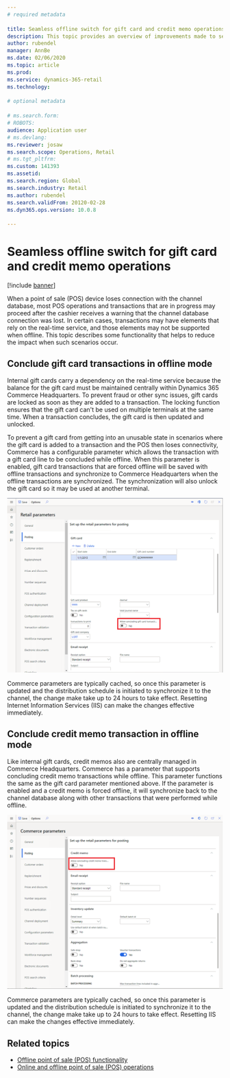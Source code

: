 ```yaml
---
# required metadata

title: Seamless offline switch for gift card and credit memo operations
description: This topic provides an overview of improvements made to seamless offline switch for certain payment types. 
author: rubendel
manager: AnnBe
ms.date: 02/06/2020
ms.topic: article
ms.prod: 
ms.service: dynamics-365-retail
ms.technology: 

# optional metadata

# ms.search.form: 
# ROBOTS: 
audience: Application user
# ms.devlang: 
ms.reviewer: josaw
ms.search.scope: Operations, Retail
# ms.tgt_pltfrm: 
ms.custom: 141393
ms.assetid: 
ms.search.region: Global
ms.search.industry: Retail
ms.author: rubendel
ms.search.validFrom: 20120-02-28
ms.dyn365.ops.version: 10.0.8

---
```


# Seamless offline switch for gift card and credit memo operations

[!include [banner](../includes/banner.md)]

When a point of sale (POS) device loses connection with the channel database, most POS operations and transactions that are in progress may proceed after the cashier receives a warning that the channel database connection was lost. In certain cases, transactions may have elements that rely on the real-time service, and those elements may not be supported when offline. This topic describes some functionality that helps to reduce the impact when such scenarios occur. 

## Conclude gift card transactions in offline mode

Internal gift cards carry a dependency on the real-time service because the balance for the gift card must be maintained centrally within Dynamics 365 Commerce Headquarters. To prevent fraud or other sync issues, gift cards are locked as soon as they are added to a transaction. The locking function ensures that the gift card can't be used on multiple terminals at the same time. When a transaction concludes, the gift card is then updated and unlocked. 

To prevent a gift card from getting into an unusable state in scenarios where the gift card is added to a transaction and the POS then loses connectivity, Commerce has a configurable parameter which allows the transaction with a gift card line to be concluded while offline. When this parameter is enabled, gift card transactions that are forced offline will be saved with offline transactions and synchronize to Commerce Headquarters when the offline transactions are synchronized. The synchronization will also unlock the gift card so it may be used at another terminal. 

![Offline gift card setting](../media/gift.png)

Commerce parameters are typically cached, so once this parameter is updated and the distribution schedule is initiated to synchronize it to the channel, the change make take up to 24 hours to take effect. Resetting Internet Information Services (IIS) can make the changes effective immediately. 

## Conclude credit memo transaction in offline mode

Like internal gift cards, credit memos also are centrally managed in Commerce Headquarters. Commerce has a parameter that supports concluding credit memo transactions while offline. This parameter functions the same as the gift card parameter mentioned above. If the parameter is enabled and a credit memo is forced offline, it will synchronize back to the channel database along with other transactions that were performed while offline. 

![Offline credit memo setting](../media/creditmemo.png)

Commerce parameters are typically cached, so once this parameter is updated and the distribution schedule is initiated to synchronize it to the channel, the change make take up to 24 hours to take effect. Resetting IIS can make the changes effective immediately. 


## Related topics

- [Offline point of sale (POS) functionality](https://docs.microsoft.com/en-us/dynamics365/retail/pos-offline-functionality)
- [Online and offline point of sale (POS) operations](https://docs.microsoft.com/en-us/dynamics365/retail/pos-operations)
